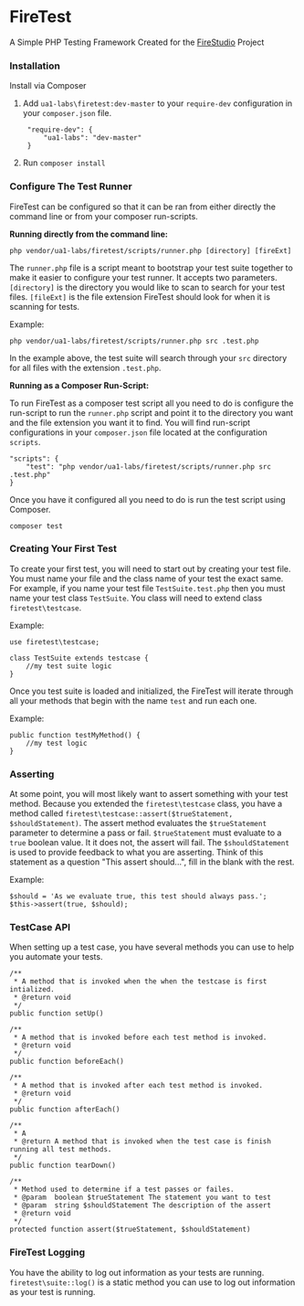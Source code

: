 # FireTest

A Simple PHP Testing Framework Created for the [FireStudio](https://github.com/ua1-labs/firestudio) Project

### Installation

Install via Composer

1. Add `ua1-labs\firetest:dev-master` to your `require-dev` configuration in your `composer.json` file.

        "require-dev": {
            "ua1-labs": "dev-master"
        }

2. Run `composer install`

### Configure The Test Runner

FireTest can be configured so that it can be ran from either directly the command line or from your composer run-scripts.

**Running directly from the command line:**

    php vendor/ua1-labs/firetest/scripts/runner.php [directory] [fireExt]

The `runner.php` file is a script meant to bootstrap your test suite together to make it easier to configure your test runner. It accepts two parameters. `[directory]` is the directory you would like to scan to search for your test files. `[fileExt]` is the file extension FireTest should look for when it is scanning for tests.

Example:

    php vendor/ua1-labs/firetest/scripts/runner.php src .test.php

In the example above, the test suite will search through your `src` directory for all files with the extension `.test.php`.

**Running as a Composer Run-Script:**

To run FireTest as a composer test script all you need to do is configure the run-script to run the `runner.php` script and point it to the directory you want and the file extension you want it to find. You will find run-script configurations in your `composer.json` file located at the configuration `scripts`.

    "scripts": {
        "test": "php vendor/ua1-labs/firetest/scripts/runner.php src .test.php"
    }

Once you have it configured all you need to do is run the test script using Composer.

    composer test

### Creating Your First Test

To create your first test, you will need to start out by creating your test file. You must name your file and the class name of your test the exact same. For example, if you name your test file `TestSuite.test.php` then you must name your test class `TestSuite`. You class will need to extend class `firetest\testcase`.

Example:

    use firetest\testcase;

    class TestSuite extends testcase {
        //my test suite logic
    }

Once you test suite is loaded and initialized, the FireTest will iterate through all your methods that begin with the name `test` and run each one.

Example:

    public function testMyMethod() {
        //my test logic
    }

### Asserting

At some point, you will most likely want to assert something with your test method. Because you extended the `firetest\testcase` class, you have a method called `firetest\testcase::assert($trueStatement, $shouldStatement)`. The assert method evaluates the `$trueStatement` parameter to determine a pass or fail. `$trueStatement` must evaluate to a `true` boolean value. It it does not, the assert will fail. The `$shouldStatement` is used to provide feedback to what you are asserting. Think of this statement as a question "This assert should...", fill in the blank with the rest.

Example:

    $should = 'As we evaluate true, this test should always pass.';
    $this->assert(true, $should);

### TestCase API

When setting up a test case, you have several methods you can use to help you automate your tests.

    /**
     * A method that is invoked when the when the testcase is first intialized.
     * @return void
     */
    public function setUp()

    /**
     * A method that is invoked before each test method is invoked.
     * @return void
     */
    public function beforeEach()

    /**
     * A method that is invoked after each test method is invoked.
     * @return void
     */
    public function afterEach()

    /**
     * A
     * @return A method that is invoked when the test case is finish running all test methods.
     */
    public function tearDown()

    /**
     * Method used to determine if a test passes or failes.
     * @param  boolean $trueStatement The statement you want to test
     * @param  string $shouldStatement The description of the assert
     * @return void
     */
    protected function assert($trueStatement, $shouldStatement)

### FireTest Logging

You have the ability to log out information as your tests are running. `firetest\suite::log()` is a static method you can use to log out information as your test is running.

